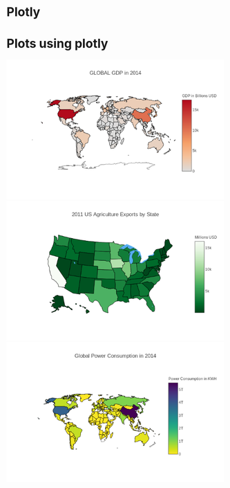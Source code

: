 # Plotly
# Plots using plotly
![Screenshot](newplot(1).png)
![Screenshot](newplot.png)
![Screenshot](newplot(2).png)
